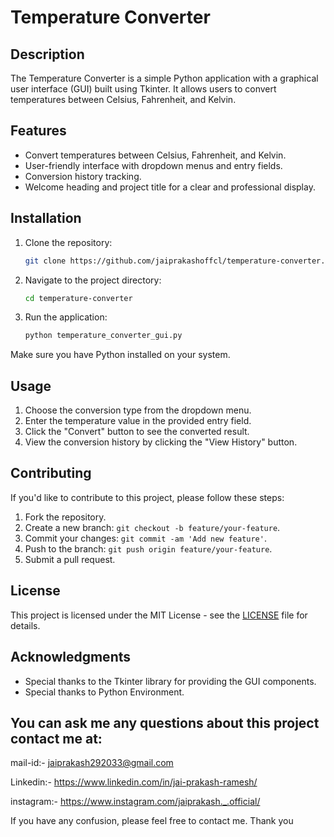 # Temperature Converter

## Description

The Temperature Converter is a simple Python application with a graphical user interface (GUI) built using Tkinter. It allows users to convert temperatures between Celsius, Fahrenheit, and Kelvin.

## Features

- Convert temperatures between Celsius, Fahrenheit, and Kelvin.
- User-friendly interface with dropdown menus and entry fields.
- Conversion history tracking.
- Welcome heading and project title for a clear and professional display.

## Installation

1. Clone the repository:

   ```bash
   git clone https://github.com/jaiprakashoffcl/temperature-converter.git
   ```

2. Navigate to the project directory:

   ```bash
   cd temperature-converter
   ```

3. Run the application:

   ```bash
   python temperature_converter_gui.py
   ```

Make sure you have Python installed on your system.

## Usage

1. Choose the conversion type from the dropdown menu.
2. Enter the temperature value in the provided entry field.
3. Click the "Convert" button to see the converted result.
4. View the conversion history by clicking the "View History" button.

## Contributing

If you'd like to contribute to this project, please follow these steps:

1. Fork the repository.
2. Create a new branch: `git checkout -b feature/your-feature`.
3. Commit your changes: `git commit -am 'Add new feature'`.
4. Push to the branch: `git push origin feature/your-feature`.
5. Submit a pull request.

## License

This project is licensed under the MIT License - see the [LICENSE](LICENSE) file for details.

## Acknowledgments

- Special thanks to the Tkinter library for providing the GUI components.
- Special thanks to Python Environment.

## You can ask me any questions about this project contact me at:

mail-id:- jaiprakash292033@gmail.com

Linkedin:- https://www.linkedin.com/in/jai-prakash-ramesh/

instagram:- https://www.instagram.com/jaiprakash._.official/

If you have any confusion, please feel free to contact me. Thank you
